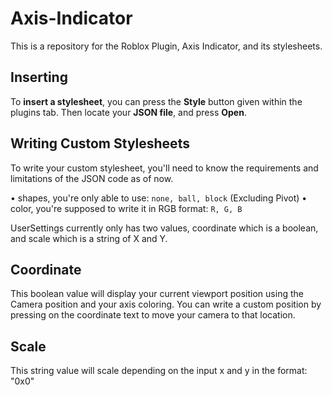 # Axis-Indicator
This is a repository for the Roblox Plugin, Axis Indicator, and its stylesheets.


## Inserting 
To **insert a stylesheet**, you can press the **Style** button given within the plugins tab. Then locate your **JSON file**, and press **Open**.


## Writing Custom Stylesheets
To write your custom stylesheet, you'll need to know the requirements and limitations of the JSON code as of now.

• shapes, you're only able to use: `none, ball, block` (Excluding Pivot) 
• color, you're supposed to write it in RGB format: `R, G, B`

UserSettings currently only has two values, coordinate which is a boolean, and scale which is a string of X and Y.

## Coordinate
This boolean value will display your current viewport position using the Camera position and your axis coloring.
You can write a custom position by pressing on the coordinate text to move your camera to that location.

## Scale
This string value will scale depending on the input x and y in the format: "0x0"
